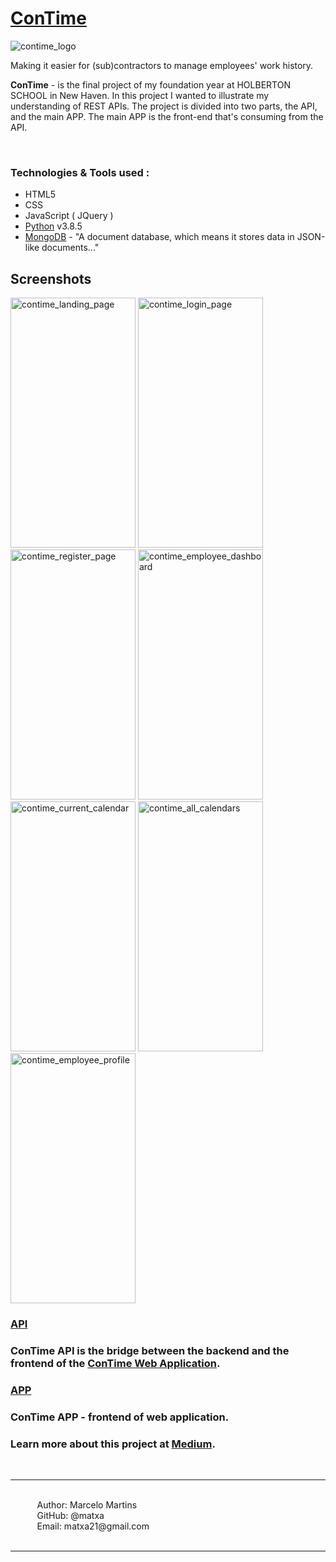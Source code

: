 # [ConTime](https://www.contime.work/)

![contime_logo](https://i.imgur.com/D6X6mDf.png)

Making it easier for (sub)contractors to manage employees' work history.

<b>ConTime</b> - is the final project of my foundation year at HOLBERTON SCHOOL in New Haven. In this project I wanted to illustrate my understanding of REST APIs. The project is divided into two parts, the API, and the main APP. The main APP is the front-end that's consuming from the API.

&#10240;

### Technologies & Tools used :

- HTML5
- CSS
- JavaScript ( JQuery )
- [Python](https://www.python.org/) v3.8.5
- [MongoDB](https://www.mongodb.com/1) - "A document database, which means it stores data in JSON-like documents..."

## Screenshots

<img src="https://i.imgur.com/n5Avdh3.jpg" alt="contime_landing_page" width="200" height="400"> <img src="https://i.imgur.com/rXWo7qj.jpg" alt="contime_login_page" width="200" height="400"> <img src="https://i.imgur.com/KEY2Cke.jpg" alt="contime_register_page" width="200" height="400"> <img src="https://i.imgur.com/lzfAwx1.jpg" alt="contime_employee_dashboard" width="200" height="400"> <img src="https://i.imgur.com/bB8Rnx1.jpg" alt="contime_current_calendar" width="200" height="400"> <img src="https://i.imgur.com/goQUSnI.jpg" alt="contime_all_calendars" width="200" height="400"> <img src="https://i.imgur.com/UZJgx0o.jpg" alt="contime_employee_profile" width="200" height="400">


### [API](https://contime-api.iamramos.tech/)
### ConTime API is the bridge between the backend and the frontend of the [ConTime Web Application](https://github.com/matxa/ConTime).

### [APP](https://github.com/matxa/ConTime/tree/main/app)
### ConTime APP - frontend of web application.

### Learn more about this project at [Medium](https://1035.medium.com/contime-17543db6997f).


&#10240;<br>
<hr>
&#10240;<br>
&#10240; &#10240; &#10240; Author: Marcelo Martins<br>
&#10240; &#10240; &#10240; GitHub: @matxa<br>
&#10240; &#10240; &#10240; Email: matxa21@gmail.com<br>
&#10240;
<hr>
